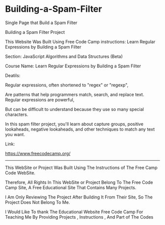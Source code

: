 # Building-a-Spam-Filter

Single Page that Build a Spam Filter



Building a Spam Filter Project



This Website Was Built Using Free Code Camp instructions: Learn Regular Expressions by Building a Spam Filter



Section: JavaScript Algorithms and Data Structures (Beta)



Course Name: Learn Regular Expressions by Building a Spam Filter



Deatils:

Regular expressions, often shortened to "regex" or "regexp", 


Are patterns that help programmers match, search, and replace text. Regular expressions are powerful, 


But can be difficult to understand because they use so many special characters.


In this spam filter project, you'll learn about capture groups, positive lookaheads, negative lookaheads, and other techniques to match any text you want.



Link:

https://www.freecodecamp.org/


---------------------------------------------------------------------------------------------------------------------------------------------------------------------------------------------------------------------


This WebSite or Project Was Built Using The Instructions of The Free Camp Code WebSite.

Therefore, All Rights In This WebSite or Project Belong To The Free Code Camp Site, A Free Educational Site That Contains Many Projects.

I Am Only Reviewing The Project After Building It From Their Site, So The Project Does Not Belong To Me.

I Would Like To thank The Educational Website Free Code Camp For Teaching Me By Providing Projects , Instructions , And Part of The Codes

